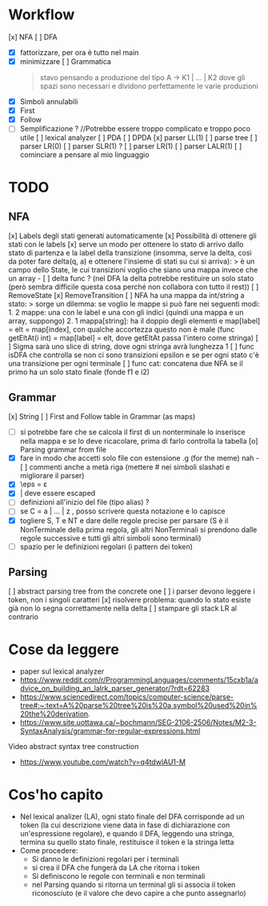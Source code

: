# Workflow

[x] NFA
[ ] DFA
- [x] fattorizzare, per ora è tutto nel main
- [x] minimizzare
[ ] Grammatica
    > stavo pensando a produzione del tipo A -> K1 | ... | K2 dove gli spazi sono necessari e dividono perfettamente le varie produzioni
- [x] Simboli annulabili
- [x] First
- [x] Follow
- [ ] Semplificazione ? //Potrebbe essere troppo complicato e troppo poco utile
[ ] lexical analyzer
[ ] PDA
[ ] DPDA
[x] parser LL(1)
[ ] parse tree
[ ] parser LR(0)
[ ] parser SLR(1) ?
[ ] parser LR(1)
[ ] parser LALR(1)
[ ] cominciare a pensare al mio linguaggio

# TODO

## NFA
[x] Labels degli stati generati automaticamente
[x] Possibilità di ottenere gli stati con le labels
[x] serve un modo per ottenere lo stato di arrivo dallo stato di partenza e la label della transizione (insomma, serve la delta, così da poter fare delta(q, a) e ottenere l'insieme di stati su cui si arriva):
    > è un campo dello State, le cui transizioni voglio che siano una mappa invece che un array
    - [ ] delta func ? (nel DFA la delta potrebbe restituire un solo stato (però sembra difficile questa cosa perché non collabora con tutto il rest))
[ ] RemoveState
[x] RemoveTransition
[ ] NFA ha una mappa da int/string a stato:
    > sorge un dilemma: se voglio le mappe si può fare nei seguenti modi:
    1. 2 mappe: una con le label e una con gli indici (quindi una mappa e un array, suppongo)
    2. 1 mappa[string]: ha il doppio degli elementi e map[label] = elt = map[index], con qualche accortezza questo non è male (func getEltAt(i int) = map[label] = elt, dove getEltAt passa l'intero come stringa)
[ ] Sigma sarà uno slice di string, dove ogni stringa avrà lunghezza 1
[ ] func isDFA che controlla se non ci sono transizioni epsilon e se per ogni stato c'è una transizione per ogni terminale
[ ] func cat: concatena due NFA se il primo ha un solo stato finale (fonde f1 e i2)

## Grammar
[x] String
[ ] First and Follow table in Grammar (as maps)
- [ ] si potrebbe fare che se calcola il first di un nonterminale lo inserisce nella mappa e se lo deve ricacolare, prima di farlo controlla la tabella
[o] Parsing grammar from file
- [x] fare in modo che accetti solo file con estensione .g (for the meme)
nah - [ ] commenti anche a metà riga (mettere # nei simboli slashati e migliorare il parser)
- [x] \eps = ε
- [x] | deve essere escaped
- [ ] definizioni all'inizio del file (tipo alias) ? 
- [ ] se C = a | ... | z , posso scrivere questa notazione e lo capisce
- [x] togliere S, T e NT e dare delle regole precise per parsare (S è il NonTerminale della prima regola, gli altri NonTerminali si prendono dalle regole successive e tutti gli altri simboli sono terminali)
- [ ] spazio per le definizioni regolari (i pattern dei token)

## Parsing
[ ] abstract parsing tree from the concrete one
[ ] i parser devono leggere i token, non i singoli caratteri
[x] risolvere problema: quando lo stato esiste già non lo segna correttamente nella delta
[ ] stampare gli stack LR al contrario

# Cose da leggere

- paper sul lexical analyzer
- https://www.reddit.com/r/ProgrammingLanguages/comments/15cxb1a/advice_on_building_an_lalrk_parser_generator/?rdt=62283
- https://www.sciencedirect.com/topics/computer-science/parse-tree#:~:text=A%20parse%20tree%20is%20a,symbol%20used%20in%20the%20derivation.
- https://www.site.uottawa.ca/~bochmann/SEG-2106-2506/Notes/M2-3-SyntaxAnalysis/grammar-for-regular-expressions.html

Video abstract syntax tree construction
- https://www.youtube.com/watch?v=q4tdwlAU1-M

# Cos'ho capito

- Nel lexical analizer (LA), ogni stato finale del DFA corrisponde ad un token (la cui descrizione viene data in fase di dichiarazione con un'espressione regolare), e quando il DFA, leggendo una stringa, termina su quello stato finale, restituisce il token e la stringa letta
- Come procedere:
  - Si danno le definizioni regolari per i terminali
  - si crea il DFA che fungerà da LA che ritorna i token
  - Si definiscono le regole con terminali e non terminali
  - nel Parsing quando si ritorna un terminal gli si associa il token riconosciuto (e il valore che devo capire a che punto assegnarlo)
